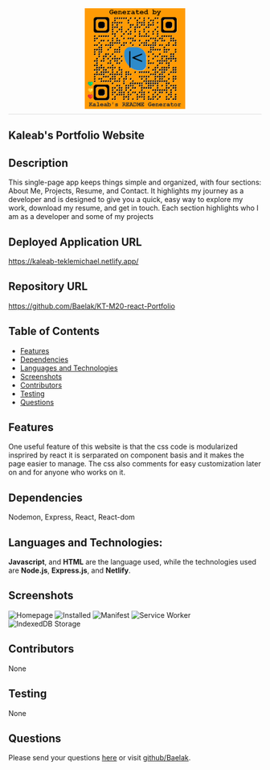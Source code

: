   <div style="display: flex; justify-content: center; border-bottom: 1px solid #ddd; padding-bottom: 10px; margin-bottom: 20px;">
  <img src="./Develop/public/assets/images/logos/generatedQR.png" alt="Logo" style="max-height: 200px; max-width: 200px;">
</div>

## **Kaleab's Portfolio Website**


## Description
This single-page app keeps things simple and organized, with four sections: About Me, Projects, Resume, and Contact. It highlights my journey as a developer and is designed to give you a quick, easy way to explore my work, download my resume, and get in touch. Each section highlights who I am as a developer and some of my projects

## Deployed Application URL
https://kaleab-teklemichael.netlify.app/

## Repository URL
https://github.com/Baelak/KT-M20-react-Portfolio

## Table of Contents
* [Features](#features)
* [Dependencies](#dependencies)
* [Languages and Technologies](#languages-and-technologies)
* [Screenshots](#Screenshots)
* [Contributors](#contributors)
* [Testing](#testing)
* [Questions](#questions)

## Features
One useful feature of this website is that the css code is modularized insprired by react it is serparated on component basis and it makes the page easier to manage. The css also comments for easy customization later on and for anyone who works on it.

## Dependencies
Nodemon, Express, React, React-dom

## Languages and Technologies:
**Javascript**, and **HTML** are the language used, while the technologies used  are **Node.js**, **Express.js**, and **Netlify**.

## Screenshots
<img src="./Develop/client/src/images/homepage.png" alt="Homepage" style="max-height: 200px; max-width: 200px;">
<img src="./Develop/client/src/images/Installed.png" alt="Installed" style="max-height: 200px; max-width: 200px;">
<img src="./Develop/client/src/images/Manifest.png" alt="Manifest" style="max-height: 200px; max-width: 200px;">
<img src="./Develop/client/src/images/Service Worker.png" alt="Service Worker" style="max-height: 200px; max-width: 200px;">
<img src="./Develop/client/src/images/IndexedDB Storage.png" alt="IndexedDB Storage" style="max-height: 200px; max-width: 200px;">

## Contributors
None

## Testing
None

## Questions
Please send your questions [here](mailto:teklemichaelkaleab@gmail.com?subject=[GitHub]%20Dev%20Connect) or visit [github/Baelak](https://github.com/Baelak).